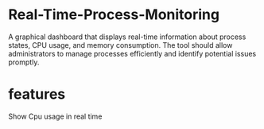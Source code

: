 # Real-Time-Process-Monitoring
A graphical dashboard that displays real-time information about  process states, CPU usage, and memory consumption. The tool should allow  administrators to manage processes efficiently and identify potential issues promptly.
# features
Show Cpu usage in real time
